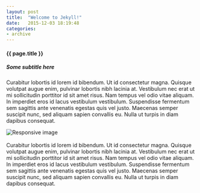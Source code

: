 ```yaml
---
layout: post
title:  "Welcome to Jekyll!"
date:   2015-12-03 18:19:48
categories:
- archive
---
```

<h4 class="post-title custom-header text-center">{{ page.title }}</h4>
<h5 class="custom-subtitle text-center">Some subtitle here</h5>

Curabitur lobortis id lorem id bibendum. Ut id consectetur magna. Quisque volutpat augue enim, pulvinar lobortis nibh lacinia at. Vestibulum nec erat ut mi sollicitudin porttitor id sit amet risus. Nam tempus vel odio vitae aliquam. In imperdiet eros id lacus vestibulum vestibulum. Suspendisse fermentum sem sagittis ante venenatis egestas quis vel justo. Maecenas semper suscipit nunc, sed aliquam sapien convallis eu. Nulla ut turpis in diam dapibus consequat.
<br>
<div id="banner-img">
  <img src="{{ site.baseurl }}/assets/studio.jpg" class="img-responsive center-block" alt="Responsive image">
</div>
<br>
Curabitur lobortis id lorem id bibendum. Ut id consectetur magna. Quisque volutpat augue enim, pulvinar lobortis nibh lacinia at. Vestibulum nec erat ut mi sollicitudin porttitor id sit amet risus. Nam tempus vel odio vitae aliquam. In imperdiet eros id lacus vestibulum vestibulum. Suspendisse fermentum sem sagittis ante venenatis egestas quis vel justo. Maecenas semper suscipit nunc, sed aliquam sapien convallis eu. Nulla ut turpis in diam dapibus consequat.
<div class="post-footer"></div>